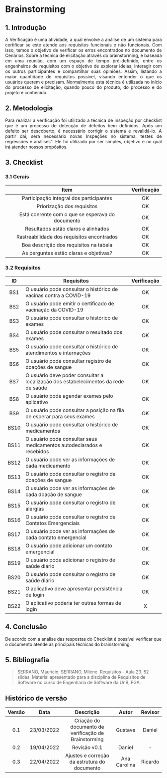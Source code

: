 # Brainstorming

## 1. Introdução

<p style="text-align: justify;"> A Verificação é uma atividade, a qual envolve a análise de um sistema para certificar se este atende aos requisitos funcionais e não funcionais. Com isso, temos o objetivo de verificar os erros encontrados no documento de Cenários. Sobre a técnica de elicitação através do brainstorming, é baseada em uma reunião, com um espaço de tempo pré-definido, entre os engenheiros de requisitos com o objetivo de explorar ideias, interagir com os outros participantes e compartilhar suas opiniões. Assim, listando a maior quantidade de requisitos possível, visando entender o que os usuários querem e precisam. Normalmente esta técnica é utilizada no início do processo de elicitação, quando pouco do produto, do processo e do projeto é conhecido.
</p>

## 2. Metodologia

<p style="text-align: justify;">Para realizar a verificação foi utilizado a técnica de inspeção por checklist que é um processo de detecção de defeitos bem definidos. Após um defeito ser descoberto, é necessário corrigir o sistema e revalidá-lo. A partir daí, será necessário novas Inspeções no sistema, testes de regressões e análises". Ele foi utilizado por ser simples, objetivo e no qual irá atender nossos propósitos.
</p>

## 3. Checklist

### 3.1 Gerais

|                       Item                       | Verificação |
| :----------------------------------------------: | :---------: |
|     Participação integral dos participantes      |     OK      |
|            Priorização dos requisitos            |     OK      |
| Está coerente com o que se esperava do documento |     OK      |
|       Resultados estão claros e alinhados        |     OK      |
|    Rastreabilidade dos requisitos encontrados    |     OK      |
|      Boa descrição dos requisitos na tabela      |     OK      |
|      As perguntas estão claras e objetivas?      |     OK      |

### 3.2 Requisitos

|  ID  | Requisitos                                                                         | Verificação |
| :--: | ---------------------------------------------------------------------------------- | :---------: |
| BS1  | O usuário pode consultar o histórico de vacinas contra a COVID-19                  |     OK      |
| BS2  | O usuário pode emitir o certificado de vacinação da COVID-19                       |     OK      |
| BS3  | O usuário pode consultar o histórico de exames                                     |     OK      |
| BS4  | O usuário pode consultar o resultado dos exames                                    |     OK      |
| BS5  | O usuário pode consultar o histórico de atendimentos e internações                 |     OK      |
| BS6  | O usuário pode consultar registro de doações de sangue                             |     OK      |
| BS7  | O usuário deve poder consultar a localização dos estabelecimentos da rede de saúde |     OK      |
| BS8  | O usuário pode agendar exames pelo aplicativo                                      |     OK      |
| BS9  | O usuário pode consultar a posição na fila de esperar para seus exames             |     OK      |
| BS10 | O usuário pode consultar o histórico de medicamentos                               |     OK      |
| BS11 | O usuário pode consultar seus medicamentos autodeclarados e recebidos              |     OK      |
| BS12 | O usuário pode ver as informações de cada medicamento                              |     OK      |
| BS13 | O usuário pode consultar o registro de doações de sangue                           |     OK      |
| BS14 | O usuário pode ver as informações de cada doação de sangue                         |     OK      |
| BS15 | O usuário pode consultar o registro de alergias                                    |     OK      |
| BS16 | O usuário pode consultar o registro de Contatos Emergenciais                       |     OK      |
| BS17 | O usuário pode ver as informações de cada contato emergencial                      |     OK      |
| BS18 | O usuário pode adicionar um contato emergencial                                    |     OK      |
| BS19 | O usuário pode adicionar o registro de saúde diário                                |     OK      |
| BS20 | O usuário pode consultar o registro de saúde diário                                |     OK      |
| BS21 | O aplicativo deve apresentar persistência de login                                 |     OK      |
| BS22 | O aplicativo poderia ter outras formas de login                                    |      X      |

## 4. Conclusão

De acordo com a análise das respostas do Checklist é possível verificar que o documento atende as principais técnicas do brainstorming.

## 5. Bibliografia

> SERRANO, Maurício; SERRANO, Milene. Requisitos - Aula 23. 52 slides. Material apresentado para a disciplina de Requisitos de Software no curso de Engenharia de Software da UnB, FGA.

## Histórico de versão

| Versão |    Data    |                      Descrição                       |  Autor  | Revisor |
| :----: | :--------: | :--------------------------------------------------: | :-----: | :-----: |
|  0.1   | 23/03/2022 | Criação do documento de verificação de Brainstorming | Gustave | Daniel  |
|  0.2   | 19/04/2022 | Revisão v0.1 | Daniel | -  |
|  0.3   | 22/04/2022 | Ajustes e correção da estrutura do documento | Ana Carolina | Ricardo  |